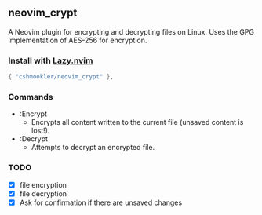 ## **neovim_crypt**

A Neovim plugin for encrypting and decrypting files on Linux.  Uses the GPG implementation of AES-256 for encryption.

### Install with [Lazy.nvim](https://github.com/folke/lazy.nvim)

```lua
{ "cshmookler/neovim_crypt" },
```

### Commands

- :Encrypt
    - Encrypts all content written to the current file (unsaved content is lost!).
- :Decrypt
    - Attempts to decrypt an encrypted file.

### **TODO**

- [X] file encryption
- [X] file decryption
- [X] Ask for confirmation if there are unsaved changes
